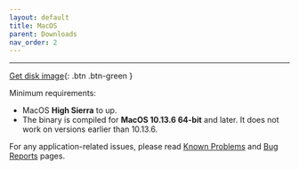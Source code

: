```yaml
---
layout: default
title: MacOS
parent: Downloads
nav_order: 2
---
```


---

[Get disk image](https://github.com/jeanslack/Videomass/releases/latest/download/Videomass-v3.4.5-x86_64.dmg){: .btn .btn-green }   

Minimum requirements:
- MacOS **High Sierra** to up.   
- The binary is compiled for **MacOS 10.13.6 64-bit** and later. 
It does not work on versions earlier than 10.13.6.   

For any application-related issues, please read 
[Known Problems](../../known_problems) and [Bug Reports](../Bugs) pages.  
